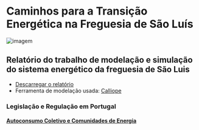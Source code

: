 
<!-- # Energy Commons -->
<!--  **Tools and Information Database for the science, engineering, economics and politics of the Energy Transition** -->

<!--Repository and open database for tutorials, computational tools, software implementions, technical documents, research papers, books and articles on the various aspects of the ongoing energy transition.-->

<!--Repositorio e base de dados aberta para tutoriais, ferramentas computacionais, economia e poltica da Transição Energética
-->

# Caminhos para a Transição Energética na Freguesia de São Luís

![imagem](DSCF6370.JPG "Transição energética em São Luis")


 <!--## The politics of Energy  -->
## Relatório do trabalho de modelação e simulação do sistema energético da freguesia de São Luis
* [Descarregar o relatório](Relatório_SLuis_Final.pdf)
* Ferramenta de modelação usada: [Calliope](https://www.callio.pe/)

### Legislação e Regulação em Portugal

#### [Autoconsumo Coletivo e Comunidades de Energia](Law.md)


<!--## Science and Engineering-->

<!--## Software and Programming-->

